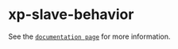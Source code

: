 # xp-slave-behavior

See the [`documentation page`](http://expandjs.com/elements/xp-slave-behavior) for more information.
